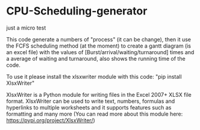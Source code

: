 # CPU-Scheduling-generator
just a micro test 

This code generate a numbers of "process" (it can be change), then it use the FCFS scheduling method (at the moment) to create a gantt diagram (is an excel file) with the values of [Burst/arrival/waiting/turnaround] times and a average of waiting and turnaround, also shows the running time of the code.

To use it please install the xlsxwriter module with this code: "pip install XlsxWriter"

XlsxWriter is a Python module for writing files in the Excel 2007+ XLSX file format.
XlsxWriter can be used to write text, numbers, formulas and hyperlinks to multiple worksheets and it supports features such as formatting and many more
(You can read more about this module here: https://pypi.org/project/XlsxWriter/)
